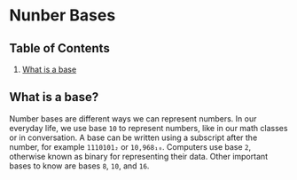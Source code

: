 # Nunber Bases

## Table of Contents

1. [What is a base](#what-is-a-base)

## What is a base?

Number bases are different ways we can represent numbers.
In our everyday life, we use base `10` to represent numbers, like in our math classes or in conversation.
A base can be written using a subscript after the number, for example `1110101₂` or `10,968₁₀`.
Computers use base `2`, otherwise known as binary for representing their data.
Other important bases to know are bases `8`, `10`, and `16`.
